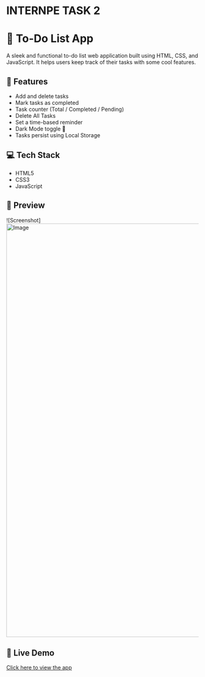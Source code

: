 #  INTERNPE TASK 2 

# 📝 To-Do List App

A sleek and functional to-do list web application built using HTML, CSS, and JavaScript. It helps users keep track of their tasks with some cool features.

## 🚀 Features
- Add and delete tasks
- Mark tasks as completed
- Task counter (Total / Completed / Pending)
- Delete All Tasks
- Set a time-based reminder
- Dark Mode toggle 🌙
- Tasks persist using Local Storage

## 💻 Tech Stack
- HTML5
- CSS3
- JavaScript

## 📸 Preview
![Screenshot]
<img width="1920" height="1080" alt="Image" src="https://github.com/user-attachments/assets/ad9955c3-2989-43b9-9d0d-980788309df7" />

## 🔗 Live Demo
[Click here to view the app](http://127.0.0.1:3000/task3/index.html)
